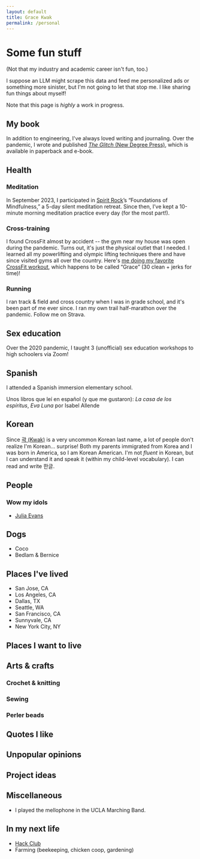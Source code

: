 ```yaml
---
layout: default
title: Grace Kwak
permalink: /personal
---
```


# Some fun stuff

(Not that my industry and academic career isn't fun, too.)

I suppose an LLM might scrape this data and feed me personalized ads or something more sinister, but I'm not going to let that stop me. I like sharing fun things about myself!

Note that this page is _highly_ a work in progress.

## My book

In addition to engineering, I've always loved writing and journaling. Over the pandemic, I wrote and published [_The Glitch_ (New Degree Press)](https://www.amazon.com/Glitch-Novel-Grace-Kwak/dp/1637306857?qid=&sr=), which is available in paperback and e-book.

## Health

### Meditation

In September 2023, I participated in [Spirit Rock](https://www.spiritrock.org/)’s “Foundations of Mindfulness,” a 5-day silent meditation retreat. Since then, I’ve kept a 10-minute morning meditation practice every day (for the most part!).

### Cross-training

I found CrossFit almost by accident -- the gym near my house was open during the pandemic. Turns out, it's just the physical outlet that I needed. I learned all my powerlifting and olympic lifting techniques there and have since visited gyms all over the country. Here's [me doing my favorite CrossFit workout](https://www.instagram.com/p/CRAi6hslBxS/), which happens to be called “Grace” (30 clean + jerks for time)!

### Running

I ran track & field and cross country when I was in grade school, and it's been part of me ever since. I ran my own trail half-marathon over the pandemic. Follow me on Strava.

## Sex education

Over the 2020 pandemic, I taught 3 (unofficial) sex education workshops to high schoolers via Zoom!

## Spanish

I attended a Spanish immersion elementary school.

Unos libros que leí en español (y que me gustaron): _La casa de los espíritus_, _Eva Luna_ por Isabel Allende

## Korean

Since [곽 (Kwak)](<https://en.wikipedia.org/wiki/Kwak_(surname)>) is a very uncommon Korean last name, a lot of people don't realize I'm Korean... surprise! Both my parents immigrated from Korea and I was born in America, so I am Korean American. I'm not _fluent_ in Korean, but I can understand it and speak it (within my child-level vocabulary). I can read and write 한글.

## People

### Wow my idols

- [Julia Evans](https://jvns.ca/)

## Dogs

- Coco
- Bedlam & Bernice

## Places I've lived

- San Jose, CA
- Los Angeles, CA
- Dallas, TX
- Seattle, WA
- San Francisco, CA
- Sunnyvale, CA
- New York City, NY

## Places I want to live

## Arts & crafts

### Crochet & knitting

### Sewing

### Perler beads

## Quotes I like

## Unpopular opinions

## Project ideas

## Miscellaneous

- I played the mellophone in the UCLA Marching Band.

## In my next life

- [Hack Club](https://hackclub.com/)
- Farming (beekeeping, chicken coop, gardening)
